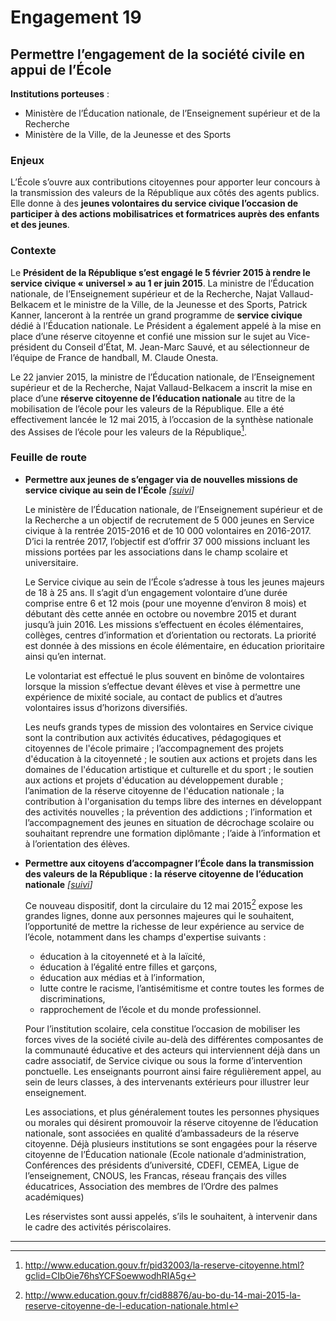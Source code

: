# Engagement 19

## Permettre l’engagement de la société civile en appui de l’École

**Institutions porteuses** :
- Ministère de l’Éducation nationale, de l’Enseignement supérieur et de la Recherche
- Ministère de la Ville, de la Jeunesse et des Sports

### Enjeux

L’École s’ouvre aux contributions citoyennes pour apporter leur concours à la transmission des valeurs de la République aux côtés des agents publics. Elle donne à des **jeunes volontaires du service civique l’occasion de participer à des actions mobilisatrices et formatrices auprès des enfants et des jeunes**.

### Contexte

Le **Président de la République s’est engagé le 5 février 2015 à rendre le service civique « universel » au 1 er juin 2015**. La ministre de l’Éducation nationale, de l’Enseignement supérieur et de la Recherche, Najat Vallaud-Belkacem et le ministre de la Ville, de la Jeunesse et des Sports, Patrick Kanner, lanceront à la rentrée un grand programme de **service civique** dédié à l’Éducation nationale. Le Président a également appelé à la mise en place d’une réserve citoyenne et confié une mission sur le sujet au Vice-président du Conseil d’État, M. Jean-Marc Sauvé, et au sélectionneur de l’équipe de France de handball, M. Claude Onesta.

Le 22 janvier 2015, la ministre de l’Éducation nationale, de l’Enseignement supérieur et de la Recherche, Najat Vallaud-Belkacem a inscrit la mise en place d’une **réserve citoyenne de l’éducation nationale** au titre de la mobilisation de l’école pour les valeurs de la République. Elle a été effectivement lancée le 12 mai 2015, à l’occasion de la synthèse nationale des Assises de l’école pour les valeurs de la République[^1].

### Feuille de route

- **Permettre aux jeunes de s’engager via de nouvelles missions de service civique au sein de l’École**
  _[[suivi](https://git.framasoft.org/etalab/suivi/issues/174)]_

  Le ministère de l’Éducation nationale, de l’Enseignement supérieur et de la Recherche a un objectif de recrutement de 5 000 jeunes en Service civique à la rentrée 2015-2016 et de 10 000 volontaires en 2016-2017. D’ici la rentrée 2017, l’objectif est d’offrir 37 000 missions incluant les missions portées par les associations dans le champ scolaire et universitaire.

  Le Service civique au sein de l’École s’adresse à tous les jeunes majeurs de 18 à 25 ans. Il s’agit d’un engagement volontaire d’une durée comprise entre 6 et 12 mois (pour une moyenne d’environ 8 mois) et débutant dès cette année en octobre ou novembre 2015 et durant jusqu’à juin 2016. Les missions s’effectuent en écoles élémentaires, collèges, centres d’information et d’orientation ou rectorats. La priorité est donnée à des missions en école élémentaire, en éducation prioritaire ainsi qu’en internat.

  Le volontariat est effectué le plus souvent en binôme de volontaires lorsque la mission s’effectue devant élèves et vise à permettre une expérience de mixité sociale, au contact de publics et d’autres volontaires issus d’horizons diversifiés.

  Les neufs grands types de mission des volontaires en Service civique sont la contribution aux activités éducatives, pédagogiques et citoyennes de l'école primaire ; l’accompagnement des projets d'éducation à la citoyenneté ; le soutien aux actions et projets dans les domaines de l'éducation artistique et culturelle et du sport ; le soutien aux actions et projets d'éducation au développement durable ; l’animation de la réserve citoyenne de l'éducation nationale ; la contribution à l'organisation du temps libre des internes en développant des activités nouvelles ; la prévention des addictions ; l’information et l’accompagnement des jeunes en situation de décrochage scolaire ou souhaitant reprendre une formation diplômante ; l’aide à l’information et à l’orientation des élèves.

- **Permettre aux citoyens d’accompagner l’École dans la transmission des valeurs de la République : la réserve citoyenne de l’éducation nationale**
  _[[suivi](https://git.framasoft.org/etalab/suivi/issues/175)]_

  Ce nouveau dispositif, dont la circulaire du 12 mai 2015[^2] expose les grandes lignes, donne
  aux personnes majeures qui le souhaitent, l’opportunité de mettre la richesse de leur
  expérience au service de l’école, notamment dans les champs d'expertise suivants :

  - éducation à la citoyenneté et à la laïcité,
  - éducation à l’égalité entre filles et garçons,
  - éducation aux médias et à l’information,
  - lutte contre le racisme, l’antisémitisme et contre toutes les formes de discriminations,
  - rapprochement de l’école et du monde professionnel.

  Pour l’institution scolaire, cela constitue l’occasion de mobiliser les forces vives de la société
  civile au-delà des différentes composantes de la communauté éducative et des acteurs qui
  interviennent déjà dans un cadre associatif, de Service civique ou sous la forme
  d’intervention ponctuelle. Les enseignants pourront ainsi faire régulièrement appel, au sein
  de leurs classes, à des intervenants extérieurs pour illustrer leur enseignement.

  Les associations, et plus généralement toutes les personnes physiques ou morales qui désirent
  promouvoir la réserve citoyenne de l’éducation nationale, sont associées en qualité
  d’ambassadeurs de la réserve citoyenne. Déjà plusieurs institutions se sont engagées pour la
  réserve citoyenne de l’Éducation nationale (Ecole nationale d‘administration, Conférences
  des présidents d’université, CDEFI, CEMEA, Ligue de l’enseignement, CNOUS, les Francas,
  réseau français des villes éducatrices, Association des membres de l’Ordre des palmes
  académiques)

  Les réservistes sont aussi appelés, s’ils le souhaitent, à intervenir dans le cadre des activités
  périscolaires.

----

[^1]: http://www.education.gouv.fr/pid32003/la-reserve-citoyenne.html?gclid=CIbOie76hsYCFSoewwodhRIA5g

[^2]: http://www.education.gouv.fr/cid88876/au-bo-du-14-mai-2015-la-reserve-citoyenne-de-l-education-nationale.html
